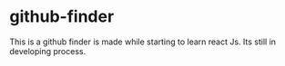 # github-finder
This is a github finder is made while starting to learn react Js. Its still in developing process.
